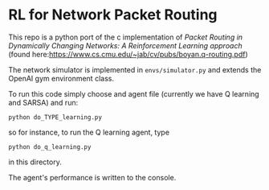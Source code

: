 # RL for Network Packet Routing  

This repo is a python port of the c implementation of _Packet Routing in Dynamically Changing Networks: A Reinforcement Learning approach_ (found here:https://www.cs.cmu.edu/~jab/cv/pubs/boyan.q-routing.pdf) 

The network simulator is implemented in `envs/simulator.py` and extends the OpenAI gym environment class. 

To run this code simply choose and agent file (currently we have Q learning and SARSA) and run:

```
python do_TYPE_learning.py
```
so for instance, to run the Q learning agent, type

```
python do_q_learning.py
```

in this directory.


The agent's performance is written to the console.
 
